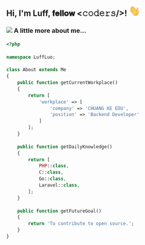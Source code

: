 <h2> Hi, I'm Luff, 𝐟𝐞𝐥𝐥𝐨𝐰 <𝚌𝚘𝚍𝚎𝚛𝚜/>! <img src="https://raw.githubusercontent.com/ABSphreak/ABSphreak/master/gifs/Hi.gif" width="30px"></h2>


### <img src="https://media.giphy.com/media/VgCDAzcKvsR6OM0uWg/giphy.gif" width="50"> A little more about me...
```php
<?php

namespace LuffLuo;

class About extends Me
{
    public function getCurrentWorkplace()
    {
        return [
            'workplace' => [
                'company' => 'CHUANG KE EDU',
                'position' => 'Backend Developer'         
            ]
        ];
    }

    public function getDailyKnowledge()
    {
        return [
            PHP::class,
            C::class,
            Go::class,
            Laravel::class,
        ];
    }

    public function getFutureGoal()
    {
        return 'To contribute to open source.';
    }
}
```
